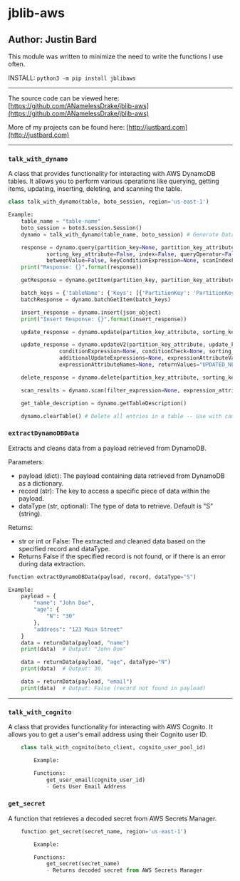 # jblib-aws

## Author: Justin Bard

This module was written to minimize the need to write the functions I use often.

INSTALL: `python3 -m pip install jblibaws`

---

The source code can be viewed here: [https://github.com/ANamelessDrake/jblib-aws](https://github.com/ANamelessDrake/jblib-aws)

More of my projects can be found here: [http://justbard.com](http://justbard.com)

---

### `talk_with_dynamo`

A class that provides functionality for interacting with AWS DynamoDB tables. It allows you to perform various operations like querying, getting items, updating, inserting, deleting, and scanning the table.

```python
class talk_with_dynamo(table, boto_session, region='us-east-1')

Example:
    table_name = "table-name"
    boto_session = boto3.session.Session()
    dynamo = talk_with_dynamo(table_name, boto_session) # Generate Database Object

    response = dynamo.query(partition_key=None, partition_key_attribute=None, sorting_key=False, 
			sorting_key_attribute=False, index=False, queryOperator=False, 
			betweenValue=False, keyConditionExpression=None, scanIndexForward=True, limit=None):
    print("Response: {}".format(response))

    getResponse = dynamo.getItem(partition_key, partition_key_attribute, sorting_key=False, sorting_key_attribute=False)

    batch_keys = {'tableName': {'Keys': [{'PartitionKey': 'PartitionKeyAttribute', 'SortingKey': 'SortingKey'}]}}
    batchResponse = dynamo.batchGetItem(batch_keys)

    insert_response = dynamo.insert(json_object)
    print("Insert Response: {}".format(insert_response))

    update_response = dynamo.update(partition_key_attribute, sorting_key_attribute, update_key, update_attribute)

    update_response = dynamo.updateV2(partition_key_attribute, update_key, update_attribute, sorting_key_attribute=None,
				conditionExpression=None, conditionCheck=None, sorting_key=None, max_tries=5, 
				additionalUpdateExpressions=None, expressionAttributeValues=None, 
				expressionAttributeNames=None, returnValues="UPDATED_NEW"):

    delete_response = dynamo.delete(partition_key_attribute, sorting_key_attribute=False, sorting_key=None, partition_key=None)

    scan_results = dynamo.scan(filter_expression=None, expression_attribute_values=None, max_pages=None)

    get_table_description = dynamo.getTableDescription()

    dynamo.clearTable() # Delete all entries in a table -- Use with caution
```

### `extractDynamoDBData`

Extracts and cleans data from a payload retrieved from DynamoDB.

Parameters:

-   payload (dict): The payload containing data retrieved from DynamoDB as a dictionary.
-   record (str): The key to access a specific piece of data within the payload.
-   dataType (str, optional): The type of data to retrieve. Default is "S" (string).

Returns:

-   str or int or False: The extracted and cleaned data based on the specified record and dataType.
-   Returns False if the specified record is not found, or if there is an error during data extraction.

```python
function extractDynamoDBData(payload, record, dataType="S")

Example:
    payload = {
        "name": "John Doe",
        "age": {
            "N": "30"
        },
        "address": "123 Main Street"
    }
    data = returnData(payload, "name")
    print(data)  # Output: "John Doe"

    data = returnData(payload, "age", dataType="N")
    print(data)  # Output: 30

    data = returnData(payload, "email")
    print(data)  # Output: False (record not found in payload)
```

---

### `talk_with_cognito`

A class that provides functionality for interacting with AWS Cognito. It allows you to get a user's email address using their Cognito user ID.

```python
    class talk_with_cognito(boto_client, cognito_user_pool_id)

        Example:

        Functions:
            get_user_email(cognito_user_id)
            - Gets User Email Address

```

### `get_secret`

A function that retrieves a decoded secret from AWS Secrets Manager.

```python
    function get_secret(secret_name, region='us-east-1')

        Example:

        Functions:
            get_secret(secret_name)
            - Returns decoded secret from AWS Secrets Manager

```

